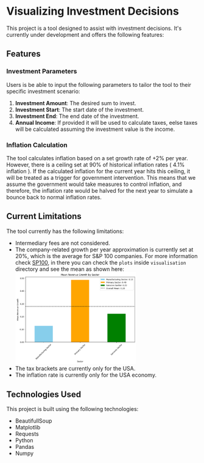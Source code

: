 # Visualizing Investment Decisions

This project is a tool designed to assist with investment decisions. It's currently under development and offers the following features:

## Features

### Investment Parameters

Users is be able to input the following parameters to tailor the tool to their specific investment scenario:

1. **Investment Amount**: The desired sum to invest.
2. **Investment Start**: The start date of the investment.
3. **Investment End**: The end date of the investment.
4. **Annual Income**: If provided it will be used to calculate taxes, eelse taxes will be calculated assuming the investment value is the income.

### Inflation Calculation

The tool calculates inflation based on a set growth rate of +2% per year. However, there is a ceiling set at 90% of historical inflation rates ( 4.1% inflation ). If the calculated inflation for the current year hits this ceiling, it will be treated as a trigger for government intervention. This means that we assume the government would take measures to control inflation, and therefore, the inflation rate would be halved for the next year to simulate a bounce back to normal inflation rates.

## Current Limitations

The tool currently has the following limitations:

- Intermediary fees are not considered.
- The company-related growth per year approximation is currently set at 20%, which is the average for S&P 100 companies. For more information check [SP100](https://github.com/AmadeusMoon/DataAnalysis/tree/master/SP100), in there you can check the `plots` inside `visualisation` directory and see the mean as shown here:
  <img src="https://github.com/AmadeusMoon/DataAnalysis/blob/master/SP100/Visualisation/Plots/SP100%20-%20Mean%20Revenue%20Growth%20by%20Sector.png" width="66%" height="66%">
- The tax brackets are currently only for the USA.
- The inflation rate is currently only for the USA economy.

## Technologies Used

This project is built using the following technologies:

- BeautifullSoup
- Matplotlib
- Requests
- Python
- Pandas
- Numpy
